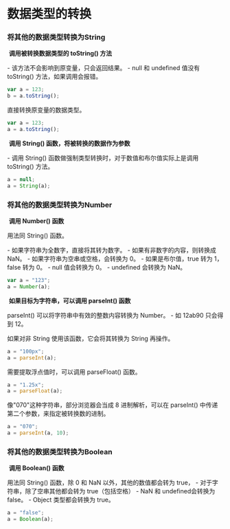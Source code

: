 # 数据类型的转换

### 将其他的数据类型转换为String

​	**调用被转换数据类型的 toString() 方法**

 \- 该方法不会影响到原变量，只会返回结果。
 \- null 和 undefined 值没有 toString() 方法，如果调用会报错。

```javascript
var a = 123;
b = a.toString();
```

直接转换原变量的数据类型。

```javascript
var a = 123;
a = a.toString();
```

​	**调用 String() 函数，将被转换的数据作为参数**

 \- 调用 String() 函数做强制类型转换时，对于数值和布尔值实际上是调用 toString() 方法。

```javascript
a = null;
a = String(a);
```



### 将其他的数据类型转换为Number

​	**调用 Number() 函数**

用法同 String() 函数。

 \- 如果字符串为全数字，直接将其转为数字。
 \- 如果有非数字的内容，则转换成 NaN。
 \- 如果字符串为空串或空格，会转换为 0。
 \- 如果是布尔值，true 转为 1，false 转为 0。
 \- null 值会转换为 0。
 \- undefined 会转换为 NaN。

```javascript
var a = "123";
a = Number(a);
```



​	**如果目标为字符串，可以调用 parseInt() 函数**

parseInt() 可以将字符串中有效的整数内容转换为 Number。
 \- 如 12ab90 只会得到 12。

如果对非 String 使用该函数，它会将其转换为 String 再操作。

```javascript
a = "100px";
a = parseInt(a);
```

需要提取浮点值时，可以调用 parseFloat() 函数。

```javascript
a = "1.25x";
a = parseFloat(a);
```

像"070"这种字符串，部分浏览器会当成 8 进制解析，可以在 parseInt() 中传递第二个参数，来指定被转换数的进制。

```javascript
a = "070";
a = parseInt(a, 10);
```



### 将其他的数据类型转换为Boolean

​	**调用 Boolean() 函数**

用法同 String() 函数，除 0 和 NaN 以外，其他的数值都会转为 true，
 \- 对于字符串，除了空串其他都会转为 true（包括空格）
 \- NaN 和 undefined会转换为 false。
 \- Object 类型都会转换为 true。

```javascript
a = "false";
a = Boolean(a);
```